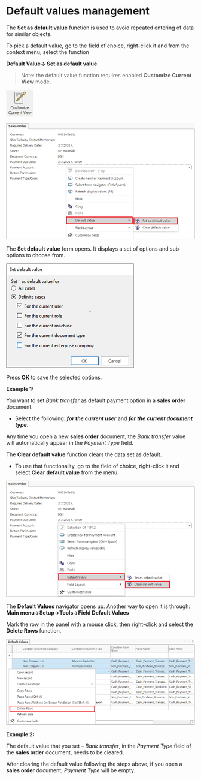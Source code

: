 
# Default values management

The <b>Set as default value</b> function is used to avoid repeated entering of data for similar objects.

To pick a default value, go to the field of choice, right-click it and from the context menu, select the function 

<b>Default Value→ Set as default value</b>.

> Note: the default value function requires enabled <b>Customize Current View</b> mode.

![Customize current view](pictures/customize-view.png)  

![Set default value](pictures/set-defaultvalue1.png) 

 The <b>Set default value</b> form opens. It displays a set of options and sub-options to choose from. 

![Value form](pictures/value-form.png)   

Press **OK** to save the selected options. 

<b>Example 1:</b>

You want to set *Bank transfer* as default payment option in a **sales order** document. 

- Select the following: ***for the current user*** and ***for the current document type***. 

Any time you open a new **sales order** document, the *Bank transfer* value will automatically appear in the *Payment Type* field. 

The <b>Clear default value</b> function clears the data set as default. 

- To use that functionality, go to the field of choice, right-click it and select <b>Clear default value</b> from the menu.

![Clear default value](pictures/clear-defaultvalue1.png)  

The <b>Default Values</b> navigator opens up. Another way to open it is through: <b>Main menu→Setup→Tools→Field Default Values</b>
 
Mark the row in the panel with a mouse click, then right-click and select the <b>Delete Rows</b> function.

![Delete rows](pictures/delete-rows.png)

<b>Example 2:</b>

The default value that you set – *Bank transfer*, in the *Payment Type* field of the **sales order** document, needs to be cleared. 

After clearing the default value following the steps above, if you open a **sales order** document, *Payment Type* will be empty.
